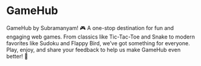 # GameHub
GameHub by Subramanyam! 🎮 A one-stop destination for fun and engaging web games. From classics like Tic-Tac-Toe and Snake to modern favorites like Sudoku and Flappy Bird, we’ve got something for everyone. Play, enjoy, and share your feedback to help us make GameHub even better! 🚀
